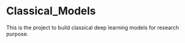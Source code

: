 # Classical_Models
This is the project to build classical deep learning models for research purpose.

